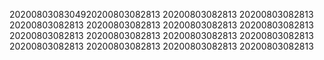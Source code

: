 2020080308304920200803082813
20200803082813
20200803082813
20200803082813
20200803082813
20200803082813
20200803082813
20200803082813
20200803082813
20200803082813
20200803082813
20200803082813
20200803082813
20200803082813
20200803082813
